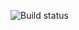 ![Build status](https://ci.appveyor.com/api/projects/status/github/v-kazaki/SeleniumVisualTest?svg=true)
